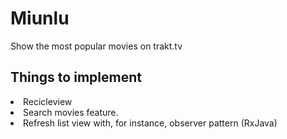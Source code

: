 <h1>Miunlu</h1> 

<p>Show the most popular movies on trakt.tv
</p>

<h2>Things to implement </h2>
<p>
<li>
Recicleview
</li>
<li>
Search movies feature.
</li>
<li>
Refresh list view with, for instance, observer pattern (RxJava)
</li>
</p>
